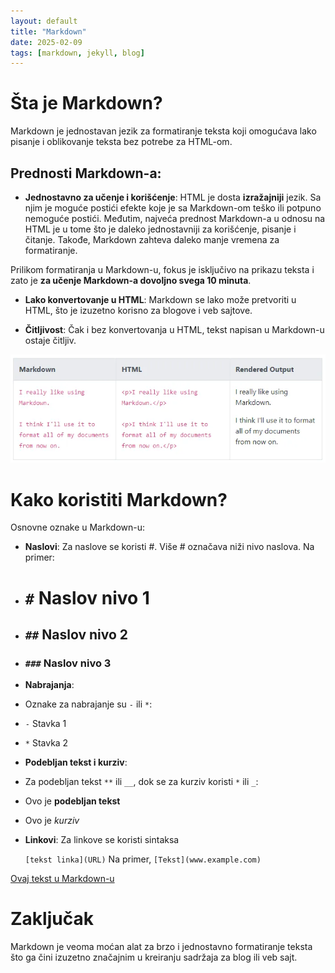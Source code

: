 ```yaml
---
layout: default
title: "Markdown"
date: 2025-02-09
tags: [markdown, jekyll, blog]
---
```


# Šta je Markdown?

Markdown je jednostavan jezik za formatiranje teksta koji omogućava lako pisanje i oblikovanje teksta bez potrebe za HTML-om.

## Prednosti Markdown-a:
- **Jednostavno za učenje i korišćenje**: HTML je dosta **izražajniji** jezik. Sa njim je moguće postići efekte koje je sa Markdown-om teško ili potpuno nemoguće postići. Međutim, najveća prednost Markdown-a u odnosu na HTML je u tome što je daleko jednostavniji za korišćenje, pisanje i čitanje. Takođe, Markdown zahteva daleko manje vremena za formatiranje.

Prilikom formatiranja u Markdown-u, fokus je isključivo na prikazu teksta i zato je **za učenje Markdown-a dovoljno svega 10 minuta**.

- **Lako konvertovanje u HTML**: Markdown se lako može pretvoriti u HTML, što je izuzetno korisno za blogove i veb sajtove.

- **Čitljivost**: Čak i bez konvertovanja u HTML, tekst napisan u Markdown-u ostaje čitljiv.

![Razlika između Markdown-a i HTML-](/assets/images/Markdown&HTML.webp)

# Kako koristiti Markdown?

Osnovne oznake u Markdown-u:

- **Naslovi**: Za naslove se koristi #. Više #  označava niži nivo naslova. Na primer:
- # `#` Naslov nivo 1
- ## `##` Naslov nivo 2
- ### `###` Naslov nivo 3

- **Nabrajanja**:
- Oznake za nabrajanje su `-` ili `*`:
- `-` Stavka 1
* `*` Stavka 2

- **Podebljan tekst i kurziv**: 
- Za podebljan tekst `**` ili `__`, dok se za kurziv koristi `*` ili `_`:
	
-	Ovo je **podebljan tekst**
-	Ovo je _kurziv_


- **Linkovi**: Za linkove se koristi sintaksa 

	`[tekst linka](URL)`
	Na primer, `[Tekst](www.example.com)`

[Ovaj tekst u Markdown-u](https://github.com/MarkoKolarevic/Deep-Dive/blob/main/_posts/2025-02-09-naslov-prvog-teksta.md?plain=1)

# Zaključak

Markdown je veoma moćan alat za brzo i jednostavno formatiranje teksta što ga čini izuzetno značajnim u kreiranju sadržaja za blog ili veb sajt.

